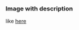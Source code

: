 ### Image with description

like [here](https://www.seznamzpravy.cz/clanek/domaci-kauzy-stavebni-gigant-v-potizich-strabag-muze-prijit-kvuli-oligarchovi-o-zakazky-192542#dop_ab_variant=0&dop_source_zone_name=zpravy.sznhp.box&dop_req_id=6kmPYbY41Zr-202203090759&dop_id=192542&source=hp&seq_no=1&utm_campaign=abtest183_vzhled_vyh_pole_na_tel_varAA&utm_medium=z-boxiku&utm_source=www.seznam.cz)